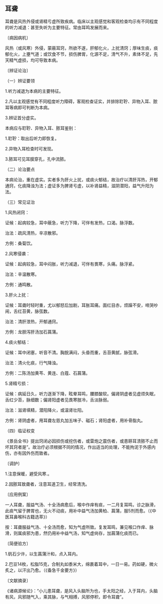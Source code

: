 ## 耳聋

耳聋是风热外侵或肾精亏虚所致疾病。临床以主观感觉和客观检查均示有不同程度的听力减退：甚至失听为主要特征。常由耳鸣发展而来。

〔病因病机〕

风热（或风寒）外侵，蒙蔽耳窍，所欲不遂，肝郁化火，上扰清窍；厚味生痰，痰郁化火，上壅气道；或饮食不节，损伤脾胃，化源不足，清气不升，素体不足，先天精气虚损，均可导致本病。

〔辨证论治〕

（一）辨证要领

1.听力减退为本病的主要特征。

2.凡以主观感觉有不同程度听力障碍，客观检查证实，并排除耵聍、异物入耳、脓耳等病即可判断为本病。

3.辨证首分虚实。

本病应与耵聍、异物入耳、脓耳鉴别：

1.耵聍：取出后听力即恢复。

2.异物入耳检查时可发现。

3.脓耳可见耳膜穿孔，孔中流脓。

（二）论治要点

本病论治，重在虚实。实者多为肝火上扰，或痰火郁结，故治疗以清肝泻热，开郁通窍，化痰降浊为法；虚证多为脾肾亏虚，以补肾益精，滋阴潜阳，益气升阳为法。

（三）常见证治

1.风热闭窍：

证候：起病较急，耳中蔽急，听力下降，可伴有发热，口渴。脉浮数。

治法：疏风清热，辛凉散邪。

方例：桑菊饮。

2.风寒侵袭：

证候：起病较急，耳中闷胀，听力减退，可伴有畏寒，头痛。脉浮紧。

治法：辛温散寒。

方例：通鸣散。

3.肝火上扰：

证候：耳聋时轻时重，尤以郁怒后加剧，耳胀耳痛。面红目赤，烦躁不安，啼哭吵闹，舌红苔黄，脉弦数。

治法：清肝泄热，开郁通窍。

方例：龙胆泻肝汤加石菖蒲。

4.痰火郁结：

证候：耳中闭塞，听音不清。胸脘满闷，头昏而重，舌苔黄腻，脉弦滑。

治法：清火化痰，行气降浊。

方例：二陈汤加黄芩、黄连、白蔻、石菖蒲。

5.肾精亏损：

证候：病延日久，听力逐渐下降，眩晕耳鸣，腰膝酸软。偏肾阴虚者见虚烦失眠，舌红少苔，脉细数；偏肾阳虚者见畏寒肢冷，舌淡脉弱。

治法：滋肾填精，潜阳降火，或温肾壮阳。

方例：肾阴虚者，用耳聋左慈丸加五味子、磁石；肾阳虚者，用补骨脂丸。

（四）临证权变

《景岳全书》提出窍闭必因损伤或挖伤者，或雷炮之震伤者，或患聤耳溃脓不止而坏其窍者是”。故治疗必须根据不同的情况，作出适当的处理，不能拘泥于外感内伤，亦有因外伤而致者。

〔调护〕

1.注意保暖，避受风寒.。

2.因脓耳致聋者，注意耳道卫生，经常清洗。

〔应用例案〕

一人耳聋，服益气汤、十全汤病愈后，喉中作痒有痰，一二月复耳鸣，诊之脉滑，此痰气留于脾胃也，无火不动痰，用补中益气汤加黄柏、菖蒲，服5剂而愈。（《中医耳鼻喉科古籍选萃》）

按：耳聋服益气汤、十全汤而愈，知为气虚所致。复发耳鸣，兼见喉口作痒、脉滑，则属痰邪为患，然仍用补中益气汤，知气虚尙存，加菖蒲化痰而已。

〔简便验方〕

1.矾石少许，以生菖蒲汁和，点入耳内。

2.巴豆14枚，松脂15克，合制丸如黍米大，绵裹着耳中，一日一易。药如硬，微火炙之，以汗出乃愈。（《备急千金要方》）

〔文献摘录〕

《诸病源候论》：“小儿患耳聋，是风入头脑所为也，手太阳之经，入于耳内，头脑有风，风邪随气入，乘其脉，与气相搏，风邪停积，即令耳聋”。
